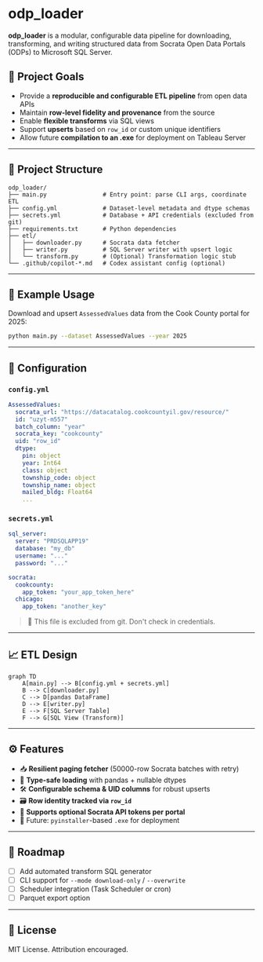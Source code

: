 # odp\_loader

**odp\_loader** is a modular, configurable data pipeline for downloading, transforming, and writing structured data from Socrata Open Data Portals (ODPs) to Microsoft SQL Server.

## 🧭 Project Goals

* Provide a **reproducible and configurable ETL pipeline** from open data APIs
* Maintain **row-level fidelity and provenance** from the source
* Enable **flexible transforms** via SQL views
* Support **upserts** based on `row_id` or custom unique identifiers
* Allow future **compilation to an .exe** for deployment on Tableau Server

---

## 📂 Project Structure

```
odp_loader/
├── main.py                # Entry point: parse CLI args, coordinate ETL
├── config.yml             # Dataset-level metadata and dtype schemas
├── secrets.yml            # Database + API credentials (excluded from git)
├── requirements.txt       # Python dependencies
├── etl/
│   ├── downloader.py      # Socrata data fetcher
│   ├── writer.py          # SQL Server writer with upsert logic
│   └── transform.py       # (Optional) Transformation logic stub
└── .github/copilot-*.md   # Codex assistant config (optional)
```

---

## 🧪 Example Usage

Download and upsert `AssessedValues` data from the Cook County portal for 2025:

```bash
python main.py --dataset AssessedValues --year 2025
```

---

## 🔧 Configuration

### `config.yml`

```yaml
AssessedValues:
  socrata_url: "https://datacatalog.cookcountyil.gov/resource/"
  id: "uzyt-m557"
  batch_column: "year"
  socrata_key: "cookcounty"
  uid: "row_id"
  dtype:
    pin: object
    year: Int64
    class: object
    township_code: object
    township_name: object
    mailed_bldg: Float64
    ...
```

### `secrets.yml`

```yaml
sql_server:
  server: "PRDSQLAPP19"
  database: "my_db"
  username: "..."
  password: "..."

socrata:
  cookcounty:
    app_token: "your_app_token_here"
  chicago:
    app_token: "another_key"
```

> 🚫 This file is excluded from git. Don't check in credentials.

---

## 📈 ETL Design

```mermaid
graph TD
    A[main.py] --> B[config.yml + secrets.yml]
    B --> C[downloader.py]
    C --> D[pandas DataFrame]
    D --> E[writer.py]
    E --> F[SQL Server Table]
    F --> G[SQL View (Transform)]
```

---

## ⚙️ Features

* 📥 **Resilient paging fetcher** (50000-row Socrata batches with retry)
* 🧪 **Type-safe loading** with pandas + nullable dtypes
* 🛠️ **Configurable schema & UID columns** for robust upserts
* 🗃️ **Row identity tracked via `row_id`**
* 🔐 **Supports optional Socrata API tokens per portal**
* 🚀 Future: `pyinstaller`-based `.exe` for deployment

---

## 📌 Roadmap

* [ ] Add automated transform SQL generator
* [ ] CLI support for `--mode download-only` / `--overwrite`
* [ ] Scheduler integration (Task Scheduler or cron)
* [ ] Parquet export option

---



## 🪪 License

MIT License. Attribution encouraged.
